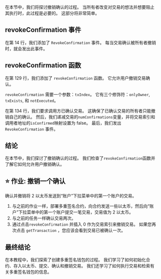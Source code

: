 在本节中，我们将探讨撤销确认的过程。 当所有者改变对交易的想法并想要阻止其执行时，此过程是必要的。 这部分将非常简单。

## revokeConfirmation 事件

在第 14 行，我们添加了 `RevokeConfirmation` 事件。 每当交易确认被所有者撤销时，就会发出此事件。

## revokeConfirmation 函数

在第 129 行，我们添加了 `revokeConfirmation` 函数。 它允许用户撤销交易确认。

`revokeConfirmation` 需要一个参数：`txIndex`。 它有三个修饰符：`onlyOwner`, `txExists`, 和 `notExecuted`。

在第 134 行，我们要求调用方已确认交易。 这确保了已确认交易的所有者只能撤销自己的确认。
然后，我们递减交易的`numConfirmations`变量，并将交易索引和调用者地址的`isConfirmed`映射设置为 false。 最后，我们发出 `RevokeConfirmation` 事件。

## 结论

在本节中，我们探讨了撤销确认的过程。 我们检查了`revokeConfirmation`函数并了解它如何允许用户撤销确认。

## ⭐ 作业: 撤销一个确认

确认并撤销将 2 以太币发送到“账户”下拉菜单中的第一个账户的交易。

1. 与之前的作业一样，部署多重签名合约，向合约发送一些以太币，然后向“账户”下拉菜单中的第一个账户提交一笔交易，交易值为 2 以太币。
2. 与之前的任务一样确认交易两次。
3. 通过点击`revokeConfirmation` 并插入 0 作为交易索引来撤销交易。 如果您再次点击 `getTransaction` ，您应该会看到交易已被确认一次。

## 最终结论

在本教程中，我们探索了创建多重签名钱包的过程。 我们学习了如何初始化合约、存入以太币、提交、确认和撤销交易。 我们还学习了如何执行交易和检索有关多重签名钱包的信息。
